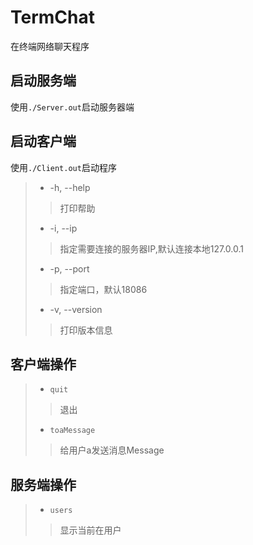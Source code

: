 # TermChat
在终端网络聊天程序
## 启动服务端 ##
使用<code>./Server.out</code>启动服务器端
## 启动客户端 ##
使用<code>./Client.out</code>启动程序
> * -h, --help 
>>  打印帮助
>  * -i, --ip 
>>指定需要连接的服务器IP,默认连接本地127.0.0.1
 > * -p, --port        
 >>指定端口，默认18086
 > * -v, --version     
 >>打印版本信息
 
## 客户端操作 ##

> * <code>quit</code>
>> 退出
> * <code>toaMessage</code>
>>给用户a发送消息Message
## 服务端操作 ##
>* <code>users</code>
>> 显示当前在用户
